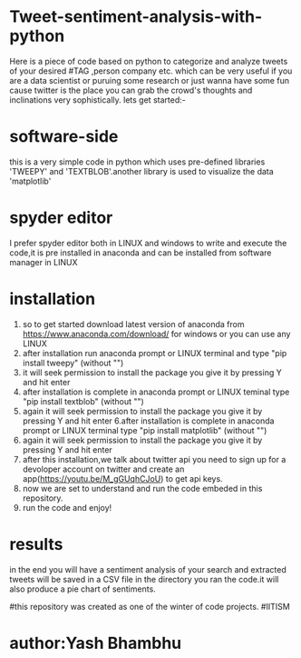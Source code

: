 # Tweet-sentiment-analysis-with-python
Here is a piece of code based on python to categorize and analyze tweets of your desired #TAG ,person company etc. which can be very useful if you are a data scientist or puruing some research or just wanna have some fun cause twitter is the place you can grab the crowd's thoughts and inclinations very sophistically. lets get started:-
# software-side

this is a very simple code in python which uses pre-defined libraries 'TWEEPY' and 'TEXTBLOB'.another library is used to visualize the data 'matplotlib'
# spyder editor
I prefer spyder editor both in LINUX and windows to write and execute the code,it is pre installed in anaconda and can be installed from software manager in LINUX

# installation

1. so to get started download latest version of anaconda from https://www.anaconda.com/download/ for windows or you can use any LINUX
2. after installation run anaconda prompt or LINUX terminal and type "pip install tweepy" (without "")
3. it will seek permission to install the package you give it by pressing Y and hit enter
4. after installation is complete in anaconda prompt or LINUX teminal  type "pip install textblob" (without "")
5. again it will seek permission to install the package you give it by pressing Y and hit enter
6.after installation is complete in anaconda prompt or LINUX terminal  type "pip install matplotlib" (without "")
7. again it will seek permission to install the package you give it by pressing Y and hit enter
8. after this installation,we talk about twitter api you need to sign up for a devoloper account on twitter and create an app(https://youtu.be/M_gGUqhCJoU) to get api keys.
9. now we are set to understand and run the code embeded in this repository.
10. run the code and enjoy!

# results 
in the end you will have a sentiment analysis of your search and extracted tweets will be saved in a CSV  file in the directory you ran the code.it will also produce a pie chart of sentiments.


#this repository was created as one of the winter of code projects.
#IITISM
# author:Yash Bhambhu
